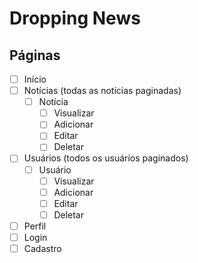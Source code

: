 # Dropping News

## Páginas

- [ ] Início
- [ ] Notícias (todas as notícias paginadas)
  - [ ] Notícia
    - [ ] Visualizar
    - [ ] Adicionar
    - [ ] Editar
    - [ ] Deletar
- [ ] Usuários (todos os usuários paginados)
  - [ ] Usuário
    - [ ] Visualizar
    - [ ] Adicionar
    - [ ] Editar
    - [ ] Deletar
- [ ] Perfil
- [ ] Login
- [ ] Cadastro

